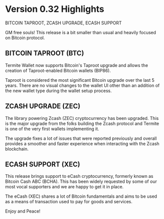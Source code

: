 # Version 0.32 Highlights

BITCOIN TAPROOT, ZCASH UPGRADE,  ECASH SUPPORT

GM free souls! This release is a bit smaller than usual and heavily focused on Bitcoin protocol.

## BITCOIN TAPROOT (BTC)

Termite Wallet now supports Bitcoin's Taproot upgrade and allows the creation of Taproot-enabled Bitcoin wallets (BIP86).

Taproot is considered the most significant Bitcoin upgrade over the last 5 years. There are no visual changes to the wallet UI other than an addition of the new wallet type during the wallet setup process.

## ZCASH UPGRADE (ZEC)

The library powering Zcash (ZEC) cryptocurrency has been upgraded. This is the major upgrade from the folks building the Zcash protocol and Termite is one of the very first wallets implementing it.

The upgrade fixes a lot of issues that were reported previously and overall provides a smoother and faster experience when interacting with the Zcash blockchain.

## ECASH SUPPORT (XEC)

This release brings support to eCash cryptocurrency, formerly known as Bitcoin Cash ABC (BCHA). This has been widely requested by some of our most vocal supporters and we are happy to get it in place.

The eCash (XEC) shares a lot of Bitcoin fundamentals and aims to be used as a means of transaction used to pay for goods and services.

Enjoy and Peace!
